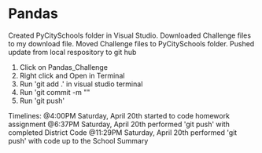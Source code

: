 # Pandas
Created PyCitySchools folder in Visual Studio.
Downloaded Challenge files to my download file. 
Moved Challenge files to PyCitySchools folder.
Pushed update from local respository to git hub
  1) Click on Pandas_Challenge
  2) Right click and Open in Terminal
  3) Run 'git add .' in visual studio terminal
  4) Run 'git commit -m "<message>"
  5) Run 'git push'

Timelines:
  @4:00PM Saturday, April 20th started to code homework assignment
  @6:37PM Saturday, April 20th performed 'git push' with completed District Code
  @11:29PM Saturday, April 20th performed 'git push' with code up to the School Summary
